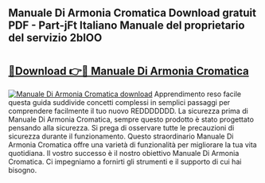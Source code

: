 ## Manuale Di Armonia Cromatica Download gratuit PDF - Part-jFt Italiano Manuale del proprietario del servizio 2bIOO

# <h2><a href="http://dfck2da.blite.top/?on=Manuale+Di+Armonia+Cromatica">🔗Download 👉🔴 Manuale Di Armonia Cromatica</a></h2>

[![Manuale Di Armonia Cromatica download](https://i.imgur.com/lujVjoI.png)](http://dfck2da.blite.top/?on=Manuale+Di+Armonia+Cromatica)
Apprendimento reso facile questa guida suddivide concetti complessi in semplici passaggi per comprendere facilmente il tuo nuovo REDDDDDDD. La sicurezza prima di Manuale Di Armonia Cromatica, sempre questo prodotto è stato progettato pensando alla sicurezza. Si prega di osservare tutte le precauzioni di sicurezza durante il funzionamento. Questo straordinario Manuale Di Armonia Cromatica offre una varietà di funzionalità per migliorare la tua vita quotidiana. Il vostro successo è il nostro obiettivo Manuale Di Armonia Cromatica. Ci impegniamo a fornirti gli strumenti e il supporto di cui hai bisogno.
